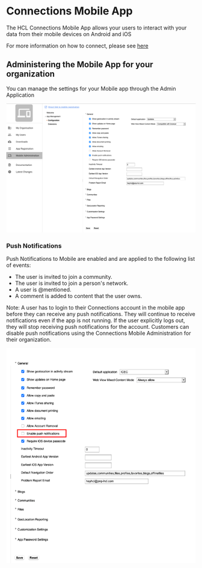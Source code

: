 # Connections Mobile App

The HCL Connections Mobile App allows your users to interact with your data from their mobile devices on Android and iOS

For more information on how to connect, please see [here](https://docs.collab.cloud/users/connections-mobile-app/)


## Administering the Mobile App for your organization

You can manage the settings for your Mobile app through the Admin Application

![ThreeThirds Admin App](/assets/images/admin/admin_app_mobile_admin.png)

### Push Notifications

Push Notifications to Mobile are enabled and are applied to the following list of events:

- The user is invited to join a community.
- The user is invited to join a person's network.
- A user is @mentioned.
- A comment is added to content that the user owns.

Note: A user has to login to their Connections account in the mobile app before they can receive any push notifications. They will continue to receive notifications even if the app is not running. If the user explicitly logs out, they will stop receiving push notifications for the account. 
Customers can disable push notifications using the Connections Mobile Administration for their organization.

![Disable Push Notifications](/assets/images/admin/mobile_admin_push_disable.png)